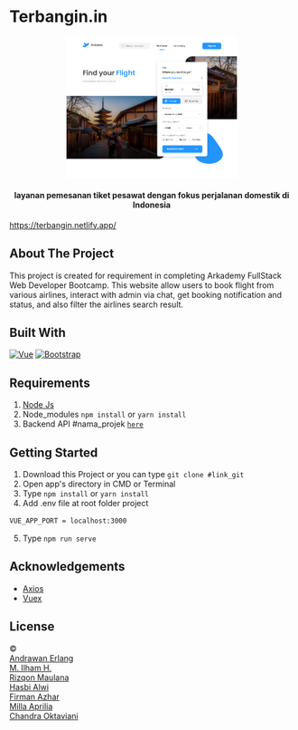 # Terbangin.in

<p align="center"><img width=60% src="https://github.com/andrawanerlang1/TERBANGIN-FrontEnd/blob/development/src/assets/img/example.jpg"></p>

<h4 align="center">layanan pemesanan tiket pesawat dengan fokus perjalanan domestik di Indonesia</h4>

https://terbangin.netlify.app/

## About The Project

This project is created for requirement in completing Arkademy FullStack Web Developer Bootcamp.
This website allow users to book flight from various airlines, interact with admin via chat, get booking notification and status, and also filter the airlines search result.

## Built With

[![Vue](https://img.shields.io/badge/Vue-v2.6.11-green)](https://github.com/vuejs/vue)
[![Bootstrap](https://img.shields.io/badge/Bootstrap-v4.5.x-blue)](https://github.com/bootstrap-vue/bootstrap-vue)

## Requirements

1. <a href="https://nodejs.org/en/download/">Node Js</a>
2. Node_modules `npm install` or `yarn install`
3. Backend API #nama_projek [`here`](https://github.com/arkbootcamp/week4-web3-express)

## Getting Started

1. Download this Project or you can type `git clone #link_git`
2. Open app's directory in CMD or Terminal
3. Type `npm install` or `yarn install`
4. Add .env file at root folder project

```sh
VUE_APP_PORT = localhost:3000
```

5. Type `npm run serve`

## Acknowledgements

- [Axios](https://www.npmjs.com/package/axios)
- [Vuex](https://vuex.vuejs.org/)

## License

©  <br />
[Andrawan Erlang](https://github.com/andrawanerlang1) <br />
[M. Ilham H.](https://github.com/IlhamHafsyah) <br />
[Rizqon Maulana](https://github.com/rizqonmaulana) <br />
[Hasbi Alwi](https://github.com/hasbiak) <br />
[Firman Azhar](https://github.com/FirmanAzharR) <br />
[Milla Aprilia](https://github.com/millaaprillya) <br />
[Chandra Oktaviani](https://github.com/chnd-ktvn)





